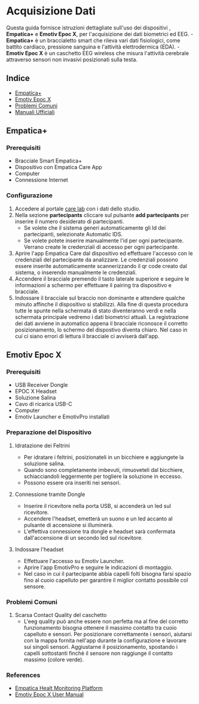 # Acquisizione Dati 
Questa guida fornisce istruzioni dettagliate sull'uso dei dispositivi , **Empatica+** e **Emotiv Epoc X**, per l'acquisizione dei dati biometrici ed EEG. 
    - **Empatica+** è un braccialetto smart che rileva vari dati fisiologici, come battito cardiaco, pressione sanguina e l'attività elettrodermica (EDA).
    - **Emotiv Epoc X** è un caschetto EEG wireless che misura l'attività cerebrale attraverso sensori non invasivi 
    posizionati sulla testa.
## Indice
- [Empatica+](#Empatica+)
- [Emotiv Epoc X](#Emotiv-Epoc-X)
- [Problemi Comuni](#Problemi-Comuni)
- [Manuali Ufficiali](#References)



## Empatica+

### Prerequisiti

- Bracciale Smart Empatica+
- Dispositivo con Empatica Care App
- Computer
- Connessione Internet

### Configurazione
1. Accedere al portale [care lab](https://carelab.empatica.com/) con i dati dello studio.
2. Nella sezione **partecipants** cliccare sul pulsante **add partecipants** per inserire il numero desiderato di partecipanti.
    - Se volete che il sistema generi automaticamente gli Id dei partecipanti, selezionate Automatic IDS.
    - Se volete potete inserire manualmente l'id per ogni partecipante.
    Verrano create le credenziali di accesso per ogni partecipante. 
3. Aprire l'app Empatica Care dal dispositivo ed effettuare l'accesso con le credenziali del partecipante da analizzare. Le credenziali possono essere inserite
automaticamente scannerizzando il qr code creato dal sistema, o inserendo manualmente le credenziali.
4. Accendere il bracciale premendo il tasto laterale superiore e seguire le informazioni a schermo per effettuare il pairing tra dispositivo e bracciale. 
5. Indossare il bracciale sul braccio non dominante e attendere qualche minuto affinche il dispositivo si stabilizzi. Alla fine di questa procedura tutte le spunte nella schermata di stato diventeranno verdi e nella schermata principale vedremo i dati biometrici attuali.
La registrazione dei dati avviene in automatico appena il bracciale riconosce il corretto posizionamento, lo schermo del dispostivo diventa chiaro. Nel caso in cui ci siano errori di lettura il bracciale ci avviserà dall'app. 

## Emotiv Epoc X

### Prerequisiti

- USB Receiver Dongle
- EPOC X Headset
- Soluzione Salina
- Cavo di ricarica USB-C
- Computer
- Emotiv Launcher e EmotivPro installati

### Preparazione del Dispositivo
1. Idratazione dei Feltrini
    - Per idratare i feltrini, posizionateli in un bicchiere e aggiungete la soluzione salina.
    - Quando sono completamente imbevuti, rimuoveteli dal bicchiere, schiacciandoli leggermente per togliere la soluzione in eccesso.
    - Possono essere ora inseriti nei sensori.
    
2. Connessione tramite Dongle
    - Inserire il ricevitore nella porta USB, si accenderà un led sul ricevitore.
    - Accendere l'headset, emetterà un suono e un led accanto al pulsante di accensione si illuminerà.
    - L'effettiva connessione tra dongle e headset sarà confermata dall'accensione di un secondo led sul ricevitore.

3. Indossare l'headset
    - Effettuare l'accesso su Emotiv Launcher.
    - Aprire l'app EmotivPro e seguire le indicazioni di montaggio.
    - Nel caso in cui il partecipante abbia capelli folti bisogna farsi spazio fino al cuoio capelluto
      per garantire il miglior contatto possibile col sensore.

### Problemi Comuni
1. Scarsa Contact Quality del caschetto
   - L'eeg quality può anche essere non perfetta ma al fine del corretto funzionamento bisogna ottenere il massimo
     contatto tra cuoio capelluto e sensori. Per posizionare correttamente i sensori, aiutarsi con la mappa fornita nell'app durante la configurazione
     e lavorare sui singoli sensori. Aggiustarne il posizionamento, spostando i capelli sottostanti finchè il sensore non raggiunge il contatto massimo (colore verde).

### References
- [Empatica Healt Monitoring Platform](https://s3.amazonaws.com/box.empatica.com/manuals/embraceplus_care/v1.3/en/EHMP_PatientInstructionsForUse-en-UM-74-Rev%205.0.pdf)
- [Emotiv Epoc X User Manual](https://emotiv.gitbook.io/epoc-x-user-manual)

